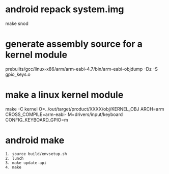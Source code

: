 
# android repack system.img

make snod

# generate assembly source for a kernel module

prebuilts/gcc/linux-x86/arm/arm-eabi-4.7/bin/arm-eabi-objdump -Dz -S gpio_keys.o

# make a linux kernel module

make -C kernel O=../out/target/product/XXXX/obj/KERNEL_OBJ ARCH=arm CROSS_COMPILE=arm-eabi-  M=drivers/input/keyboard CONFIG_KEYBOARD_GPIO=m

# android make
    1. source build/envsetup.sh
    2. lunch
    3. make update-api
    4. make
